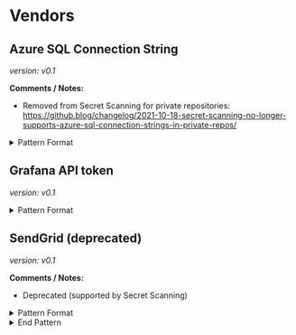 <!-- WARNING: This README is generated automatically
-->
# Vendors

## Azure SQL Connection String



*version: v0.1*

**Comments / Notes:**

- Removed from Secret Scanning for private repositories: https://github.blog/changelog/2021-10-18-secret-scanning-no-longer-supports-azure-sql-connection-strings-in-private-repos/


<details>
<summary>Pattern Format</summary>
<p>

```regex
(?i)[a-z][a-z0-9-]+\.database(?:\.secure)?\.(?:(?:windows|usgovcloudapi)\.net|chinacloudapi\.cn|cloudapi\.de)
```

</p>
</details>



## Grafana API token



*version: v0.1*



<details>
<summary>Pattern Format</summary>
<p>

```regex
eyJrIjoi(?i)[a-z0-9-_=]{42}
```

</p>
</details>



## SendGrid (deprecated)



*version: v0.1*

**Comments / Notes:**

- Deprecated (supported by Secret Scanning)


<details>
<summary>Pattern Format</summary>
<p>

```regex
SG\.[a-zA-Z0-9-]*\.[a-zA-Z0-9-]*
```

</p>
</details>

<details>
<summary>End Pattern</summary>
<p>

```regex
\z|[^a-zA-Z0-9-]
```

</p>
</details>